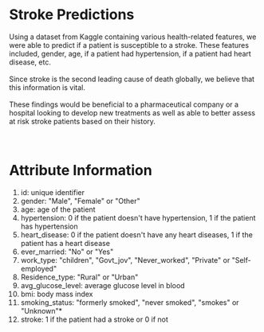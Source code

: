 # Stroke Predictions

Using a dataset from Kaggle containing various health-related features, we were able to predict if a patient is susceptible to a stroke. These features included, gender, age, if a patient had hypertension, if a patient had heart disease, etc.
<br>
<br>
Since stroke is the second leading cause of death globally, we believe that this information is vital.
<br>
<br>
These findings would be beneficial to a pharmaceutical company or a hospital looking to develop new treatments as well as able to better assess at risk stroke patients based on their history.
<br>
<br>
<br>
# Attribute Information
1) id: unique identifier
2) gender: "Male", "Female" or "Other"
3) age: age of the patient
4) hypertension: 0 if the patient doesn't have hypertension, 1 if the patient has hypertension
5) heart_disease: 0 if the patient doesn't have any heart diseases, 1 if the patient has a heart disease
6) ever_married: "No" or "Yes"
7) work_type: "children", "Govt_jov", "Never_worked", "Private" or "Self-employed"
8) Residence_type: "Rural" or "Urban"
9) avg_glucose_level: average glucose level in blood
10) bmi: body mass index
11) smoking_status: "formerly smoked", "never smoked", "smokes" or "Unknown"*
12) stroke: 1 if the patient had a stroke or 0 if not
